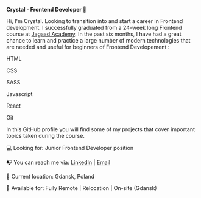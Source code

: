 **Crystal - Frontend Developer 👋**

Hi, I'm Crystal. Looking to transition into and start a career in Frontend development. I successfully graduated from a 24-week long Frontend course at [Jagaad Academy](https://academy.jagaad.com/). In the past six months, I have had a great chance to learn and practice a large number of modern technologies that are needed and useful for beginners of Frontend Developement :

HTML

CSS

SASS

Javascript

React

Git

In this GitHub profile you will find some of my projects that cover important topics taken during the course.

💻 Looking for: Junior Frontend Developer position

📭 You can reach me via: [LinkedIn](https://www.linkedin.com/in/crystal-edem-ahadzi/) | [Email](crystaledemahadzi@gmail.com)

📌 Current location: Gdansk, Poland

🚀 Available for: Fully Remote | Relocation | On-site (Gdansk)

